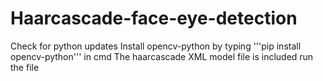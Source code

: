 # Haarcascade-face-eye-detection
Check for python updates
Install opencv-python by typing '''pip install opencv-python''' in cmd
The haarcascade XML model file is included 
run the file
